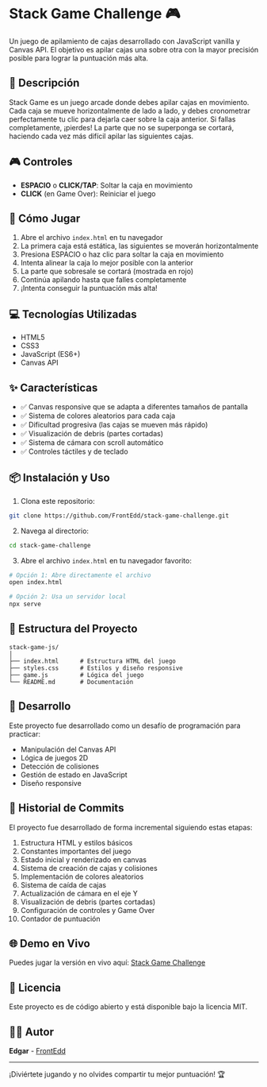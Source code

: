 # Stack Game Challenge 🎮

Un juego de apilamiento de cajas desarrollado con JavaScript vanilla y Canvas API. El objetivo es apilar cajas una sobre otra con la mayor precisión posible para lograr la puntuación más alta.

## 🎯 Descripción

Stack Game es un juego arcade donde debes apilar cajas en movimiento. Cada caja se mueve horizontalmente de lado a lado, y debes cronometrar perfectamente tu clic para dejarla caer sobre la caja anterior. Si fallas completamente, ¡pierdes! La parte que no se superponga se cortará, haciendo cada vez más difícil apilar las siguientes cajas.

## 🎮 Controles

- **ESPACIO** o **CLICK/TAP**: Soltar la caja en movimiento
- **CLICK** (en Game Over): Reiniciar el juego

## 🚀 Cómo Jugar

1. Abre el archivo `index.html` en tu navegador
2. La primera caja está estática, las siguientes se moverán horizontalmente
3. Presiona ESPACIO o haz clic para soltar la caja en movimiento
4. Intenta alinear la caja lo mejor posible con la anterior
5. La parte que sobresale se cortará (mostrada en rojo)
6. Continúa apilando hasta que falles completamente
7. ¡Intenta conseguir la puntuación más alta!

## 💻 Tecnologías Utilizadas

- HTML5
- CSS3
- JavaScript (ES6+)
- Canvas API

## ✨ Características

- ✅ Canvas responsive que se adapta a diferentes tamaños de pantalla
- ✅ Sistema de colores aleatorios para cada caja
- ✅ Dificultad progresiva (las cajas se mueven más rápido)
- ✅ Visualización de debris (partes cortadas)
- ✅ Sistema de cámara con scroll automático
- ✅ Controles táctiles y de teclado

## 📦 Instalación y Uso

1. Clona este repositorio:
```bash
git clone https://github.com/FrontEdd/stack-game-challenge.git
```

2. Navega al directorio:
```bash
cd stack-game-challenge
```

3. Abre el archivo `index.html` en tu navegador favorito:
```bash
# Opción 1: Abre directamente el archivo
open index.html

# Opción 2: Usa un servidor local
npx serve
```

## 🎨 Estructura del Proyecto

```
stack-game-js/
│
├── index.html      # Estructura HTML del juego
├── styles.css      # Estilos y diseño responsive
├── game.js         # Lógica del juego
└── README.md       # Documentación
```

## 🔧 Desarrollo

Este proyecto fue desarrollado como un desafío de programación para practicar:
- Manipulación del Canvas API
- Lógica de juegos 2D
- Detección de colisiones
- Gestión de estado en JavaScript
- Diseño responsive

## 📝 Historial de Commits

El proyecto fue desarrollado de forma incremental siguiendo estas etapas:

1. Estructura HTML y estilos básicos
2. Constantes importantes del juego
3. Estado inicial y renderizado en canvas
4. Sistema de creación de cajas y colisiones
5. Implementación de colores aleatorios
6. Sistema de caída de cajas
7. Actualización de cámara en el eje Y
8. Visualización de debris (partes cortadas)
9. Configuración de controles y Game Over
10. Contador de puntuación

## 🌐 Demo en Vivo

Puedes jugar la versión en vivo aquí: [Stack Game Challenge](https://frontedd.github.io/stack-game-challenge/)

## 📄 Licencia

Este proyecto es de código abierto y está disponible bajo la licencia MIT.

## 👨‍💻 Autor

**Edgar** - [FrontEdd](https://github.com/FrontEdd)

---

¡Diviértete jugando y no olvides compartir tu mejor puntuación! 🏆

